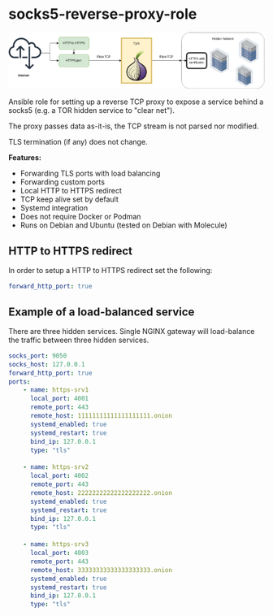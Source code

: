 socks5-reverse-proxy-role
=========================

![architecture](./docs/architecture.png)

Ansible role for setting up a reverse TCP proxy to expose a service behind a socks5 (e.g. a TOR hidden service to "clear net").

The proxy passes data as-it-is, the TCP stream is not parsed nor modified.

TLS termination (if any) does not change.

**Features:**
- Forwarding TLS ports with load balancing
- Forwarding custom ports
- Local HTTP to HTTPS redirect
- TCP keep alive set by default
- Systemd integration
- Does not require Docker or Podman
- Runs on Debian and Ubuntu (tested on Debian with Molecule)

HTTP to HTTPS redirect
----------------------

In order to setup a HTTP to HTTPS redirect set the following:

```yaml
forward_http_port: true
```

Example of a load-balanced service
----------------------------------

There are three hidden services. Single NGINX gateway will load-balance the traffic between three hidden services.

```yaml
socks_port: 9050
socks_host: 127.0.0.1
forward_http_port: true
ports:
    - name: https-srv1
      local_port: 4001
      remote_port: 443
      remote_host: 11111111111111111111.onion
      systemd_enabled: true
      systemd_restart: true
      bind_ip: 127.0.0.1
      type: "tls"

    - name: https-srv2
      local_port: 4002
      remote_port: 443
      remote_host: 22222222222222222222.onion
      systemd_enabled: true
      systemd_restart: true
      bind_ip: 127.0.0.1
      type: "tls"

    - name: https-srv3
      local_port: 4003
      remote_port: 443
      remote_host: 33333333333333333333.onion
      systemd_enabled: true
      systemd_restart: true
      bind_ip: 127.0.0.1
      type: "tls"
```
